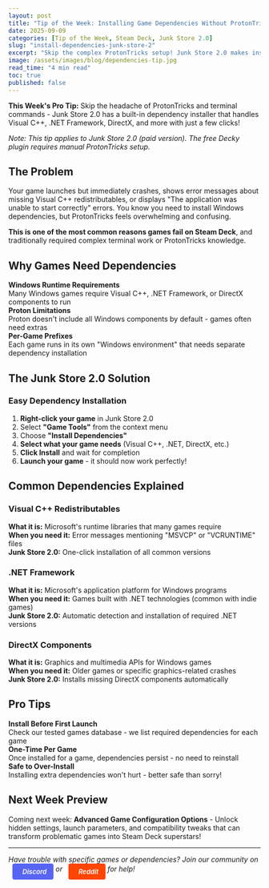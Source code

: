 ```yaml
---
layout: post
title: "Tip of the Week: Installing Game Dependencies Without ProtonTricks"
date: 2025-09-09
categories: [Tip of the Week, Steam Deck, Junk Store 2.0]
slug: "install-dependencies-junk-store-2"
excerpt: "Skip the complex ProtonTricks setup! Junk Store 2.0 makes installing Visual C++, .NET Framework, and other Windows dependencies as simple as clicking a button."
image: /assets/images/blog/dependencies-tip.jpg
read_time: "4 min read"
toc: true
published: false
---
```


**This Week's Pro Tip:** Skip the headache of ProtonTricks and terminal commands - Junk Store 2.0 has a built-in dependency installer that handles Visual C++, .NET Framework, DirectX, and more with just a few clicks!

*Note: This tip applies to Junk Store 2.0 (paid version). The free Decky plugin requires manual ProtonTricks setup.*

## The Problem

Your game launches but immediately crashes, shows error messages about missing Visual C++ redistributables, or displays "The application was unable to start correctly" errors. You know you need to install Windows dependencies, but ProtonTricks feels overwhelming and confusing.

**This is one of the most common reasons games fail on Steam Deck**, and traditionally required complex terminal work or ProtonTricks knowledge.

## Why Games Need Dependencies

<div class="game-entry">
  <div class="game-details">
    <strong>Windows Runtime Requirements</strong>
    <div class="compatibility-info">
      <div class="compatibility-line">Many Windows games require Visual C++, .NET Framework, or DirectX components to run</div>
    </div>
  </div>
</div>

<div class="game-entry">
  <div class="game-details">
    <strong>Proton Limitations</strong>
    <div class="compatibility-info">
      <div class="compatibility-line">Proton doesn't include all Windows components by default - games often need extras</div>
    </div>
  </div>
</div>

<div class="game-entry">
  <div class="game-details">
    <strong>Per-Game Prefixes</strong>
    <div class="compatibility-info">
      <div class="compatibility-line">Each game runs in its own "Windows environment" that needs separate dependency installation</div>
    </div>
  </div>
</div>

## The Junk Store 2.0 Solution

### Easy Dependency Installation
1. **Right-click your game** in Junk Store 2.0
2. Select **"Game Tools"** from the context menu  
3. Choose **"Install Dependencies"**
4. **Select what your game needs** (Visual C++, .NET, DirectX, etc.)
5. **Click Install** and wait for completion
6. **Launch your game** - it should now work perfectly!

## Common Dependencies Explained

### Visual C++ Redistributables
**What it is:** Microsoft's runtime libraries that many games require  
**When you need it:** Error messages mentioning "MSVCP" or "VCRUNTIME" files  
**Junk Store 2.0:** One-click installation of all common versions

### .NET Framework
**What it is:** Microsoft's application platform for Windows programs  
**When you need it:** Games built with .NET technologies (common with indie games)  
**Junk Store 2.0:** Automatic detection and installation of required .NET versions

### DirectX Components
**What it is:** Graphics and multimedia APIs for Windows games  
**When you need it:** Older games or specific graphics-related crashes  
**Junk Store 2.0:** Installs missing DirectX components automatically

## Pro Tips

<div class="game-entry">
  <div class="game-details">
    <strong>Install Before First Launch</strong>
    <div class="compatibility-info">
      <div class="compatibility-line">Check our tested games database - we list required dependencies for each game</div>
    </div>
  </div>
</div>

<div class="game-entry">
  <div class="game-details">
    <strong>One-Time Per Game</strong>
    <div class="compatibility-info">
      <div class="compatibility-line">Once installed for a game, dependencies persist - no need to reinstall</div>
    </div>
  </div>
</div>

<div class="game-entry">
  <div class="game-details">
    <strong>Safe to Over-Install</strong>
    <div class="compatibility-info">
      <div class="compatibility-line">Installing extra dependencies won't hurt - better safe than sorry!</div>
    </div>
  </div>
</div>

## Next Week Preview
Coming next week: **Advanced Game Configuration Options** - Unlock hidden settings, launch parameters, and compatibility tweaks that can transform problematic games into Steam Deck superstars!

---

*Have trouble with specific games or dependencies? Join our community on <a href="https://discord.gg/6mRUhR6Teh" target="_blank" rel="noopener" class="community-btn discord-btn"><i class="fab fa-discord" style="margin-right: 6px;"></i>Discord</a> or <a href="https://www.reddit.com/r/JunkStore" target="_blank" rel="noopener" class="community-btn reddit-btn"><i class="fab fa-reddit" style="margin-right: 6px;"></i>Reddit</a> for help!*

<style>
.community-btn {
  display: inline-flex;
  align-items: center;
  padding: 6px 12px;
  border-radius: 4px;
  text-decoration: none;
  font-weight: 600;
  font-size: 13px;
  transition: all 0.2s ease;
  border: 2px solid transparent;
  margin-left: 8px;
  color: white !important;
}

.discord-btn {
  background: #5865f2;
}

.reddit-btn {
  background: #ff4500;
}

.community-btn:hover {
  transform: translateY(-1px);
  box-shadow: 0 4px 12px rgba(0, 0, 0, 0.3);
  text-decoration: none;
  color: white !important;
  opacity: 0.9;
}
</style>
</content>
</invoke>